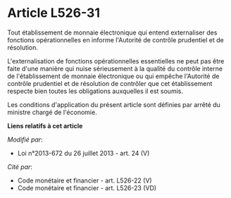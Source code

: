 # Article L526-31

Tout établissement de monnaie électronique qui entend externaliser des fonctions opérationnelles en informe l'Autorité de
contrôle prudentiel et de résolution.

L'externalisation de fonctions opérationnelles essentielles ne peut pas être faite d'une manière qui nuise sérieusement à la
qualité du contrôle interne de l'établissement de monnaie électronique ou qui empêche l'Autorité de contrôle prudentiel et de
résolution de contrôler que cet établissement respecte bien toutes les obligations auxquelles il est soumis.

Les conditions d'application du présent article sont définies par arrêté du ministre chargé de l'économie.

**Liens relatifs à cet article**

_Modifié par_:

  - Loi n°2013-672 du 26 juillet 2013 - art. 24 (V)

_Cité par_:

  - Code monétaire et financier - art. L526-22 (V)
  - Code monétaire et financier - art. L526-23 (VD)
